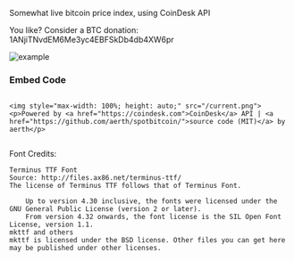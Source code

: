 Somewhat live bitcoin price index, using CoinDesk API

You like? Consider a BTC donation: 1ANjiTNvdEM6Me3yc4EBFSkDb4db4XW6pr

![example](https://spotbitcoin.herokuapp.com/current.png)

### Embed Code

```

<img style="max-width: 100%; height: auto;" src="/current.png"><p>Powered by <a href="https://coindesk.com">CoinDesk</a> API | <a href="https://github.com/aerth/spotbitcoin/">source code (MIT)</a> by aerth</p>


```

Font Credits:

```
Terminus TTF Font
Source: http://files.ax86.net/terminus-ttf/
The license of Terminus TTF follows that of Terminus Font.

    Up to version 4.30 inclusive, the fonts were licensed under the GNU General Public License (version 2 or later).
    From version 4.32 onwards, the font license is the SIL Open Font License, version 1.1.
mkttf and others
mkttf is licensed under the BSD license. Other files you can get here may be published under other licenses. 
```

